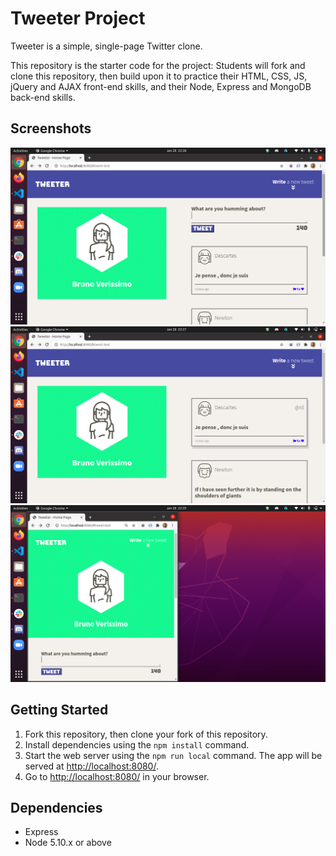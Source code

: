 # Tweeter Project

Tweeter is a simple, single-page Twitter clone.

This repository is the starter code for the project: Students will fork and clone this repository, then build upon it to practice their HTML, CSS, JS, jQuery and AJAX front-end skills, and their Node, Express and MongoDB back-end skills.

## Screenshots

!["screenshot of tweet box"](https://github.com/brunomveri/tweeter/blob/master/docs/tweet-box.png)
!["screenshot of the main page"](https://github.com/brunomveri/tweeter/blob/master/docs/tweet-main.png)
!["screenshot of responsive feature of the page"](https://github.com/brunomveri/tweeter/blob/master/docs/tweet-responsive.png)

## Getting Started

1. Fork this repository, then clone your fork of this repository.
2. Install dependencies using the `npm install` command.
3. Start the web server using the `npm run local` command. The app will be served at <http://localhost:8080/>.
4. Go to <http://localhost:8080/> in your browser.

## Dependencies

- Express
- Node 5.10.x or above
